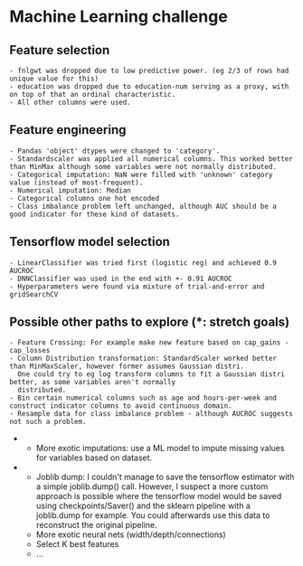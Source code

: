 # Machine Learning challenge

## Feature selection
    - fnlgwt was dropped due to low predictive power. (eg 2/3 of rows had unique value for this)
    - education was dropped due to education-num serving as a proxy, with on top of that an ordinal characteristic.
    - All other columns were used.

## Feature engineering
    - Pandas 'object' dtypes were changed to 'category'.
    - Standardscaler was applied all numerical columns. This worked better than MinMax although some variables were not normally distributed.
    - Categorical imputation: NaN were filled with 'unknown' category value (instead of most-frequent).
    - Numerical imputation: Median
    - Categorical columns one hot encoded
    - Class imbalance problem left unchanged, although AUC should be a good indicator for these kind of datasets.

## Tensorflow model selection
    - LinearClassifier was tried first (logistic reg) and achieved 0.9 AUCROC
    - DNNClassifier was used in the end with +- 0.91 AUCROC
    - Hyperparameters were found via mixture of trial-and-error and gridSearchCV

## Possible other paths to explore (*: stretch goals)
    - Feature Crossing: For example make new feature based on cap_gains - cap_losses
    - Column Distribution transformation: StandardScaler worked better than MinMaxScaler, however former assumes Gaussian distri.
      One could try to eg log transform columns to fit a Gaussian distri better, as some variables aren't normally
      distributed.
    - Bin certain numerical columns such as age and hours-per-week and construct indicator columns to avoid continuous domain.
    - Resample data for class imbalance problem - although AUCROC suggests not such a problem.
  * - More exotic imputations: use a ML model to impute missing values for variables based on dataset.
  * - Joblib dump: I couldn't manage to save the tensorflow estimator with a simple joblib.dump() call. However, I suspect a more
      custom approach is possible where the tensorflow model would be saved using checkpoints/Saver() and the sklearn
      pipeline with a joblib.dump for example. You could afterwards use this data to reconstruct the original pipeline.
    - More exotic neural nets (width/depth/connections)
    - Select K best features
    - ...
